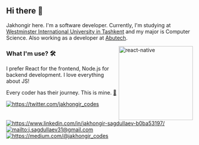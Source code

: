 ## Hi there 👋
Jakhongir here. I'm a software developer. Currently, I'm studying at [Westminster International University in Tashkent](http://www.wiut.uz/) and my major is Computer Science. Also working as a developer at [Abutech](https://t.me/abutechuz/).

<img src="https://github.com/ezranbayantemur/ezranbayantemur/blob/master/animation_500_kd7ngokt.gif" alt="react-native" width=200 height=200 align="right">

### What I'm use? 🛠  
I prefer React for the frontend, Node.js for backend development. I love everything about JS!

Every coder has their journey. This is mine. [📝](https://t.me/jakhongir_codes/)


<a href="https://twitter.com/jakhongir_codes" target="blank">
    <img src="https://img.shields.io/badge/%20-twitter-%231DA1F2" alt="https://twitter.com/jakhongir_codes">
</a>

<a href="https://www.linkedin.com/in/jakhongir-sagdullaev-b0ba53197/" target="blank">
    <img src="https://img.shields.io/badge/%20-linkedin-0072b1" alt="https://www.linkedin.com/in/jakhongir-sagdullaev-b0ba53197/">
</a>

<a href="mailto:j.sagdullaev31@gmail.com" target="blank">
    <img src="https://img.shields.io/badge/%20-gmail-B23121" alt="mailto:j.sagdullaev31@gmail.com">
</a>

<a href="https://medium.com/@jakhongir_codes" target="blank">
    <img src="https://img.shields.io/badge/%20-medium-black" alt="https://medium.com/@jakhongir_codes">
</a>
